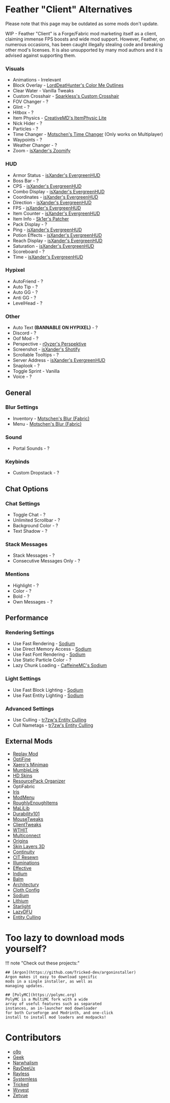 # Feather "Client" Alternatives

Please note that this page may be outdated as some mods don't update.

WIP - Feather "Client" is a Forge/Fabric
mod marketing itself as a client, claiming
immense FPS boosts and wide mod support. However,
Feather, on numerous occasions, has been caught illegally
stealing code and breaking other mod's licenses. It is also unsupported by many
mod authors and it is advised against supporting them.

### Visuals

* Animations - Irrelevant
* Block Overlay - [LordDeatHunter's Color Me Outlines](https://www.curseforge.com/minecraft/mc-mods/color-me-outlines)
* Clear Water - Vanilla Tweaks
* Custom Crosshair - [Sparkless's Custom Crosshair](https://www.curseforge.com/minecraft/mc-mods/custom-crosshair-mod/files)
* FOV Changer - ?
* Glint - ?
* Hitbox - ?
* Item Physics - [CreativeMD's ItemPhysic Lite](https://www.curseforge.com/minecraft/mc-mods/itemphysic-lite)
* Nick Hider - ?
* Particles - ?
* Time Changer - [Motschen's Time Changer](https://modrinth.com/mod/time-changer) (Only works on Multiplayer)
* Waypoints - ?
* Weather Changer - ?
* Zoom - [isXander's Zoomify](https://www.curseforge.com/minecraft/mc-mods/zoomify)

### HUD

* Armor Status - [isXander's EvergreenHUD](https://modrinth.com/mod/evergreenhud/versions)
* Boss Bar - ?
* CPS - [isXander's EvergreenHUD](https://modrinth.com/mod/evergreenhud/versions)
* Combo Display - [isXander's EvergreenHUD](https://modrinth.com/mod/evergreenhud/versions)
* Coordinates - [isXander's EvergreenHUD](https://modrinth.com/mod/evergreenhud/versions)
* Direction - [isXander's EvergreenHUD](https://modrinth.com/mod/evergreenhud/versions)
* FPS - [isXander's EvergreenHUD](https://modrinth.com/mod/evergreenhud/versions)
* Item Counter - [isXander's EvergreenHUD](https://modrinth.com/mod/evergreenhud/versions)
* Item Info - [Sk1er's Patcher](https://sk1er.club/mods/patcher)
* Pack Display - ?
* Ping - [isXander's EvergreenHUD](https://modrinth.com/mod/evergreenhud/versions)
* Potion Effects - [isXander's EvergreenHUD](https://modrinth.com/mod/evergreenhud/versions)
* Reach Display - [isXander's EvergreenHUD](https://modrinth.com/mod/evergreenhud/versions)
* Saturation - [isXander's EvergreenHUD](https://modrinth.com/mod/evergreenhud/versions)
* Scoreboard - ?
* Time - [isXander's EvergreenHUD](https://modrinth.com/mod/evergreenhud/versions)

### Hypixel

* AutoFriend - ?
* Auto Tip - ?
* Auto GG - ?
* Anti GG - ?
* LevelHead - ?

### Other

* Auto Text **(BANNABLE ON HYPIXEL)** - ?
* Discord - ?
* Oof Mod - ?
* Perspective - [r0yzer's Perspektive](https://modrinth.com/mod/perspektive)
* Screenshot - [isXander's Shotify](https://modrinth.com/mod/shotify)
* Scrollable Tooltips - ?
* Server Address - [isXander's EvergreenHUD](https://modrinth.com/mod/evergreenhud/versions)
* Snaplook - ?
* Toggle Sprint - Vanilla
* Voice - ?

## General

### Blur Settings

* Inventory - [Motschen's Blur (Fabric)](https://modrinth.com/mod/blur-fabric)
* Menu - [Motschen's Blur (Fabric)](https://modrinth.com/mod/blur-fabric)

### Sound

* Portal Sounds - ?

### Keybinds

* Custom Dropstack - ?

## Chat Options

### Chat Settings

* Toggle Chat - ?
* Unlimited Scrollbar - ?
* Background Color - ?
* Text Shadow - ?

### Stack Messages

* Stack Messages - ?
* Consecutive Messages Only - ?

### Mentions

* Highlight - ?
* Color - ?
* Bold - ?
* Own Messages - ?

## Performance

### Rendering Settings

* Use Fast Rendering - [Sodium](https://modrinth.com/mod/sodium)
* Use Direct Memory Access - [Sodium](https://modrinth.com/mod/sodium)
* Use Fast Font Rendering - [Sodium](https://modrinth.com/mod/sodium)
* Use Static Particle Color - ?
* Lazy Chunk Loading - [CaffeineMC's Sodium](https://modrinth.com/mod/sodium)

### Light Settings

* Use Fast Block Lighting - [Sodium](https://modrinth.com/mod/sodium)
* Use Fast Entity Lighting - [Sodium](https://modrinth.com/mod/sodium)

### Advanced Settings

* Use Culling - [tr7zw's Entity Culling](https://modrinth.com/mod/entityculling)
* Cull Nametags - [tr7zw's Entity Culling](https://modrinth.com/mod/entityculling)

## External Mods

* [Replay Mod](https://modrinth.com/mod/replaymod/versions)
* [OptiFine](https://optifine.net)
* [Xaero's Minimap](https://www.curseforge.com/minecraft/mc-mods/xaeros-minimap)
* [MumbleLink](https://www.curseforge.com/minecraft/mc-mods/mumblelink)
* [HD Skins](https://www.hdskins.de/)
* [ResourcePack Organizer](https://www.curseforge.com/minecraft/mc-mods/resource-pack-organizer)
* OptiFabric
* [Iris](https://irisshaders.github.io/)
* [ModMenu](https://modrinth.com/mod/modmenu)
* [RoughlyEnoughItems](https://www.curseforge.com/minecraft/mc-mods/roughly-enough-items)
* [MaLiLib](https://www.curseforge.com/minecraft/mc-mods/malilib)
* [Durability101](https://www.curseforge.com/minecraft/mc-mods/durability101)
* [MouseTweaks](https://www.curseforge.com/minecraft/mc-mods/mouse-tweaks)
* [ClientTweaks](https://www.curseforge.com/minecraft/mc-mods/client-tweaks-fabric)
* [WTHIT](https://www.curseforge.com/minecraft/mc-mods/wthit)
* [Multiconnect](https://www.curseforge.com/minecraft/mc-mods/multiconnect)
* [Origins](https://www.curseforge.com/minecraft/mc-mods/origins)
* [Skin Layers 3D](https://www.curseforge.com/minecraft/mc-mods/skin-layers-3d)
* [Continuity](https://modrinth.com/mod/continuity)
* [CIT Resewn](https://modrinth.com/mod/cit-resewn)
* [Illuminations](https://www.curseforge.com/minecraft/mc-mods/illuminations)
* [Effective](https://www.curseforge.com/minecraft/mc-mods/effective)
* [Indium](https://modrinth.com/mod/indium)
* [Balm](https://www.curseforge.com/minecraft/mc-mods/balm-fabric)
* [Architectury](https://www.curseforge.com/minecraft/mc-mods/architectury-fabric)
* [Cloth Config](https://www.curseforge.com/minecraft/mc-mods/cloth-config)
* [Sodium](https://modrinth.com/mod/sodium)
* [Lithium](https://modrinth.com/mod/lithium)
* [Starlight](https://www.modrinth.com/mod/starlight)
* [LazyDFU](https://modrinth.com/mod/lazydfu)
* [Entity Culling](https://www.curseforge.com/minecraft/mc-mods/entityculling)

# Too lazy to download mods yourself?

!!! note "Check out these projects:"

    ## [Argon](https://github.com/Tricked-dev/argoninstaller)
    Argon makes it easy to download specific
    mods in a single installer, as well as
    managing updates.

    ## [PolyMC](https://polymc.org)
    PolyMC is a MultiMC fork with a wide
    array of useful features such as separated
    instances, an in-launcher mod downloader
    for both CurseForge and Modrinth, and one-click
    install to install mod loaders and modpacks!

# Contributors

* [o9o](https://www.youtube.com/channel/UC_lbg2qjUsZwro5khBW9PHw)
* [Geek](https://github.com/GamingGeek)
* [Narwhalism](https://www.twitch.tv/narwhalswim)
* [RayDeeUx](https://github.com/RayDeeUx)
* [Rayless](https://github.com/UnderscoreRayless)
* [Systemless](https://github.com/SystemlessDev)
* [Tricked](https://github.com/Tricked-dev)
* [Wyvest](https://github.com/Wyvest)
* [Zetvue](https://zetvue.carrd.co)
